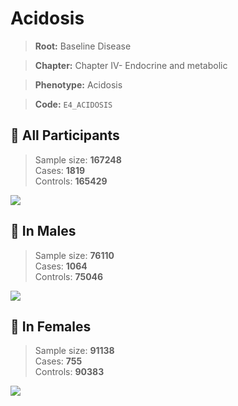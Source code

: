 # Acidosis

> **Root:** Baseline Disease  

> **Chapter:** Chapter IV- Endocrine and metabolic  

> **Phenotype:** Acidosis  

> **Code:** `E4_ACIDOSIS`

## 🧪 All Participants  
> Sample size: **167248**  
> Cases: **1819**  
> Controls: **165429**
<img src="/Disease/Figures/ALL/Incidence/E4_ACIDOSIS.png"/>
<CsvTable src="/Disease/Data/ALL/Incidence/COX_E4_ACIDOSIS.csv" label="🔍 View full results" />

## 👨 In Males  
> Sample size: **76110**  
> Cases: **1064**  
> Controls: **75046**
<img src="/Disease/Figures/Male/Incidence/E4_ACIDOSIS.png"/>
<CsvTable src="/Disease/Data/Male/Incidence/COX_E4_ACIDOSIS.csv" label="🔍 View full results" />

## 👩 In Females  
> Sample size: **91138**  
> Cases: **755**  
> Controls: **90383**
<img src="/Disease/Figures/Female/Incidence/E4_ACIDOSIS.png"/>
<CsvTable src="/Disease/Data/Female/Incidence/COX_E4_ACIDOSIS.csv" label="🔍 View full results" />
